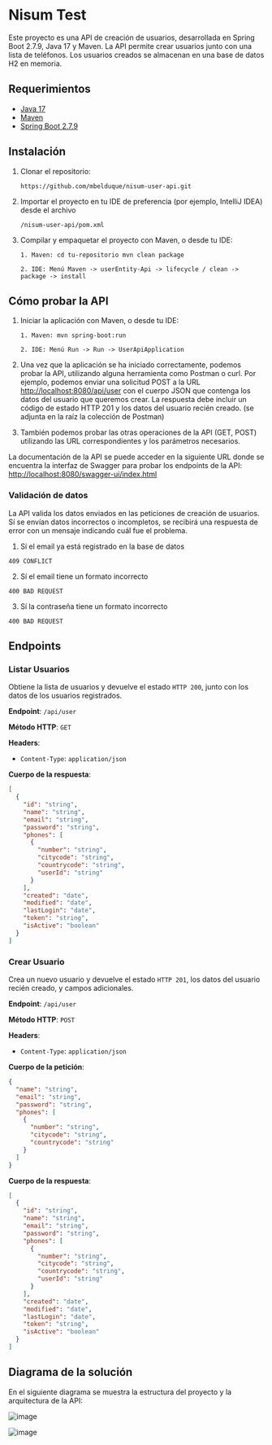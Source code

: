 # Nisum Test

Este proyecto es una API de creación de usuarios, desarrollada en Spring Boot 2.7.9, Java 17 y Maven. La API permite
crear usuarios junto con una lista de teléfonos. Los usuarios creados se almacenan en una base de datos H2 en memoria.

## Requerimientos

- [Java 17](https://www.oracle.com/java/technologies/downloads/#java17)
- [Maven](https://maven.apache.org/download.cgi)
- [Spring Boot 2.7.9](https://spring.io/projects/spring-boot)

## Instalación

1. Clonar el repositorio:

   `https://github.com/mbelduque/nisum-user-api.git`

2. Importar el proyecto en tu IDE de preferencia (por ejemplo, IntelliJ IDEA) desde el archivo

   `/nisum-user-api/pom.xml`

3. Compilar y empaquetar el proyecto con Maven, o desde tu IDE:

   `1. Maven: cd tu-repositorio mvn clean package`

   `2. IDE: Menú Maven -> userEntity-Api -> lifecycle / clean -> package -> install`

## Cómo probar la API

1. Iniciar la aplicación con Maven, o desde tu IDE:

   `1. Maven: mvn spring-boot:run`

   `2. IDE: Menú Run -> Run -> UserApiApplication`

2. Una vez que la aplicación se ha iniciado correctamente, podemos probar la API, utilizando alguna herramienta como
   Postman o curl. Por ejemplo, podemos enviar una solicitud POST a la
   URL [http://localhost:8080/api/user](http://localhost:8080/api/user) con el cuerpo JSON que contenga los datos del
   usuario que queremos crear. La respuesta debe incluir un código de estado HTTP 201 y los datos del usuario recién
   creado. (se adjunta en la raíz la colección de Postman)

3. También podemos probar las otras operaciones de la API (GET, POST) utilizando las URL correspondientes y los
   parámetros necesarios.

La documentación de la API se puede acceder en la siguiente URL donde se encuentra la interfaz de Swagger para probar
los endpoints de la API: [http://localhost:8080/swagger-ui/index.html](http://localhost:8080/swagger-ui/index.html)

### Validación de datos

La API valida los datos enviados en las peticiones de creación de usuarios. Sí se envían datos incorrectos o
incompletos, se recibirá una respuesta de error con un mensaje indicando cuál fue el problema.

1. Sí el email ya está registrado en la base de datos

`409 CONFLICT`

2. Sí el email tiene un formato incorrecto

`400 BAD REQUEST`

3. Sí la contraseña tiene un formato incorrecto

`400 BAD REQUEST`

## Endpoints

### Listar Usuarios

Obtiene la lista de usuarios y devuelve el estado `HTTP 200`, junto con los datos de los usuarios registrados.

**Endpoint**: `/api/user`

**Método HTTP**: `GET`

**Headers**:

- `Content-Type`: `application/json`

**Cuerpo de la respuesta**:

```json
[
  {
    "id": "string",
    "name": "string",
    "email": "string",
    "password": "string",
    "phones": [
      {
        "number": "string",
        "citycode": "string",
        "countrycode": "string",
        "userId": "string"
      }
    ],
    "created": "date",
    "modified": "date",
    "lastLogin": "date",
    "token": "string",
    "isActive": "boolean"
  }
]
```

### Crear Usuario

Crea un nuevo usuario y devuelve el estado `HTTP 201`, los datos del usuario recién creado, y campos adicionales.

**Endpoint**: `/api/user`

**Método HTTP**: `POST`

**Headers**:

- `Content-Type`: `application/json`

**Cuerpo de la petición**:

```json
{
  "name": "string",
  "email": "string",
  "password": "string",
  "phones": [
    {
      "number": "string",
      "citycode": "string",
      "countrycode": "string"
    }
  ]
}
```

**Cuerpo de la respuesta**:

```json
[
  {
    "id": "string",
    "name": "string",
    "email": "string",
    "password": "string",
    "phones": [
      {
        "number": "string",
        "citycode": "string",
        "countrycode": "string",
        "userId": "string"
      }
    ],
    "created": "date",
    "modified": "date",
    "lastLogin": "date",
    "token": "string",
    "isActive": "boolean"
  }
]
```

## Diagrama de la solución

En el siguiente diagrama se muestra la estructura del proyecto y la arquitectura de la API:

![image](https://user-images.githubusercontent.com/19484378/227663382-4aface7d-d933-499c-8b95-35b8137600d3.png)

![image](https://user-images.githubusercontent.com/19484378/227664100-a439cf1a-9634-45ee-a8fe-caaeea847ec1.png)
